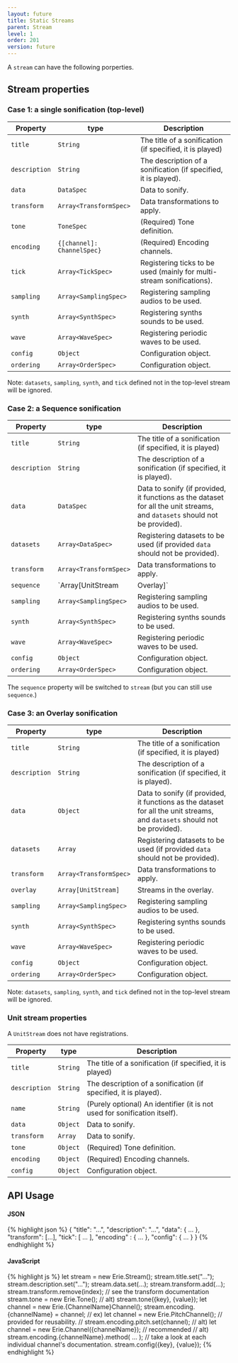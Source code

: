 ```yaml
---
layout: future
title: Static Streams
parent: Stream
level: 1
order: 201
version: future
---
```


A `stream` can have the following porperties.

## Stream properties

### Case 1: a single sonification (top-level)

| Property | type | Description |
| -------- | ---- | ----------- |
| `title` | `String` | The title of a sonification (if specified, it is played) |
| `description` | `String` | The description of a sonification (if specified, it is played). |
| `data` | `DataSpec` | Data to sonify. |
| `transform` | `Array<TransformSpec>` | Data transformations to apply. |
| `tone` | `ToneSpec` | (Required) Tone definition. |
| `encoding` | `{[channel]: ChannelSpec}` | (Required) Encoding channels. |
| `tick` | `Array<TickSpec>` | Registering ticks to be used (mainly for multi-stream sonifications). |
| `sampling` | `Array<SamplingSpec>` | Registering sampling audios to be used. |
| `synth` | `Array<SynthSpec>` | Registering synths sounds to be used. |
| `wave` | `Array<WaveSpec>` | Registering periodic waves to be used. |
| `config` | `Object` | Configuration object. |
| `ordering` | `Array<OrderSpec>` | Configuration object. |

Note: `datasets`, `sampling`, `synth`, and `tick` defined not in the top-level stream will be ignored.

### Case 2: a Sequence sonification

| Property | type | Description |
| -------- | ---- | ----------- |
| `title` | `String` | The title of a sonification (if specified, it is played) |
| `description` | `String` | The description of a sonification (if specified, it is played). |
| `data` | `DataSpec` | Data to sonify (if provided, it functions as the dataset for all the unit streams, and `datasets` should not be provided). |
| `datasets` | `Array<DataSpec>` | Registering datasets to be used (if provided `data` should not be provided). |
| `transform` | `Array<TransformSpec>` | Data transformations to apply. |
| `sequence` | `Array[UnitStream|Overlay]` | Streams in the sequence. |
| `sampling` | `Array<SamplingSpec>` | Registering sampling audios to be used. |
| `synth` | `Array<SynthSpec>` | Registering synths sounds to be used. |
| `wave` | `Array<WaveSpec>` | Registering periodic waves to be used. |
| `config` | `Object` | Configuration object. |
| `ordering` | `Array<OrderSpec>` | Configuration object. |

The `sequence` property will be switched to `stream` (but you can still use `sequence`.)

### Case 3: an Overlay sonification

| Property | type | Description |
| -------- | ---- | ----------- |
| `title` | `String` | The title of a sonification (if specified, it is played) |
| `description` | `String` | The description of a sonification (if specified, it is played). |
| `data` | `Object` | Data to sonify (if provided, it functions as the dataset for all the unit streams, and `datasets` should not be provided). |
| `datasets` | `Array` | Registering datasets to be used (if provided `data` should not be provided). |
| `transform` | `Array<TransformSpec>` | Data transformations to apply. |
| `overlay` | `Array[UnitStream]` | Streams in the overlay. |
| `sampling` | `Array<SamplingSpec>` | Registering sampling audios to be used. |
| `synth` | `Array<SynthSpec>` | Registering synths sounds to be used. |
| `wave` | `Array<WaveSpec>` | Registering periodic waves to be used. |
| `config` | `Object` | Configuration object. |
| `ordering` | `Array<OrderSpec>` | Configuration object. |

Note: `datasets`, `sampling`, `synth`, and `tick` defined not in the top-level stream will be ignored.

### Unit stream properties

A `UnitStream` does not have registrations.

| Property | type | Description |
| -------- | ---- | ----------- |
| `title` | `String` | The title of a sonification (if specified, it is played) |
| `description` | `String` | The description of a sonification (if specified, it is played). |
| `name` | `String` | (Purely optional) An identifier (it is not used for sonification itself). |
| `data` | `Object` | Data to sonify. |
| `transform` | `Array` | Data to sonify. |
| `tone` | `Object` | (Required) Tone definition. |
| `encoding` | `Object` | (Required) Encoding channels. |
| `config` | `Object` | Configuration object. |

## API Usage

<code-groups>
<code-group>
<h4>JSON</h4>
{% highlight json %}
{
  "title": "...",
  "description": "...",
  "data": { ... },
  "transform": [...],
  "tick": [ ... ],
  "encoding" : { ... },
  "config": { ... }
}
{% endhighlight %}
</code-group>
<code-group>
<h4>JavaScript</h4>
{% highlight js %}
let stream = new Erie.Stream();
stream.title.set("...");
stream.description.set("...");
stream.data.set(...);
stream.transform.add(...);
stream.transform.remove(index); // see the transform documentation
stream.tone = new Erie.Tone();
// alt) stream.tone({key}, {value});
let channel = new Erie.{ChannelName}Channel();
stream.encoding.{channelName} = channel;
// ex) let channel = new Erie.PitchChannel(); // provided for reusability.
//     stream.encoding.pitch.set(channel);
// alt) let channel = new Erie.Channel({channelName}); // recommended
// alt) stream.encoding.{channelName}.method( ... );
// take a look at each individual channel's documentation.
stream.config({key}, {value});
{% endhighlight %}
</code-group>
</code-groups>
